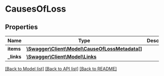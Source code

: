 # CausesOfLoss

## Properties
Name | Type | Description | Notes
------------ | ------------- | ------------- | -------------
**items** | [**\Swagger\Client\Model\CauseOfLossMetadata[]**](CauseOfLossMetadata.md) |  | [optional] 
**_links** | [**\Swagger\Client\Model\Links**](Links.md) |  | [optional] 

[[Back to Model list]](../README.md#documentation-for-models) [[Back to API list]](../README.md#documentation-for-api-endpoints) [[Back to README]](../README.md)


